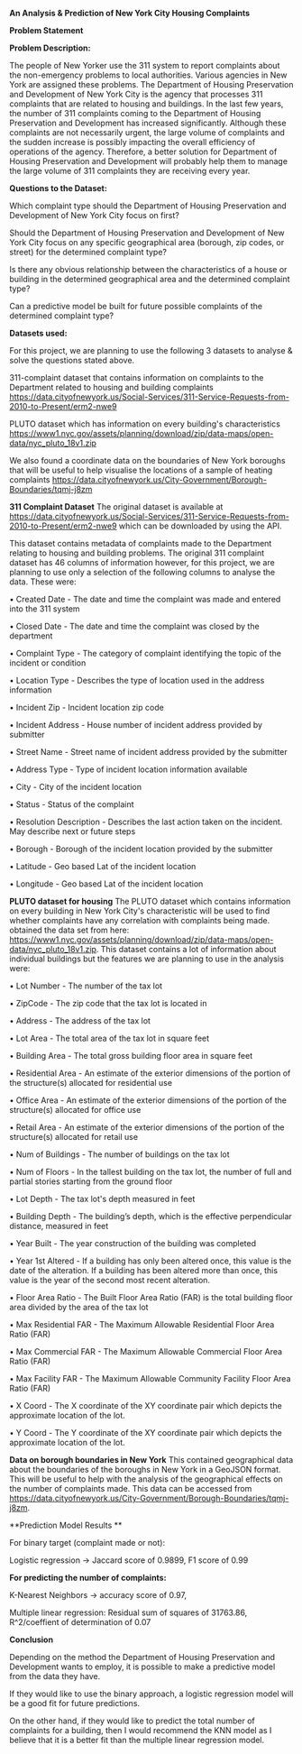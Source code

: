 **An Analysis & Prediction of New York City Housing Complaints**

**Problem Statement**

**Problem Description:**

The people of New Yorker use the 311 system to report complaints about the non-emergency problems to local authorities. Various agencies in New York are assigned these problems. The Department of Housing Preservation and Development of New York City is the agency that processes 311 complaints that are related to housing and buildings. In the last few years, the number of 311 complaints coming to the Department of Housing Preservation and Development has increased significantly. Although these complaints are not necessarily urgent, the large volume of complaints and the sudden increase is possibly impacting the overall efficiency of operations of the agency. Therefore, a better solution for Department of Housing Preservation and Development will probably help them to manage the large volume of 311 complaints they are receiving every year.

**Questions to the Dataset:**

Which complaint type should the Department of Housing Preservation and Development of New York City focus on first?

Should the Department of Housing Preservation and Development of New York City focus on any specific geographical area (borough, zip codes, or street) for the determined complaint type?

Is there any obvious relationship between the characteristics of a house or building in the determined geographical area and the determined complaint type?

Can a predictive model be built for future possible complaints of the determined complaint type?

**Datasets used:**

For this project, we are planning to use the following 3 datasets to analyse & solve the questions stated above.

311-complaint dataset that contains information on complaints to the Department related to housing and building complaints https://data.cityofnewyork.us/Social-Services/311-Service-Requests-from-2010-to-Present/erm2-nwe9

PLUTO dataset which has information on every building's characteristics https://www1.nyc.gov/assets/planning/download/zip/data-maps/open-data/nyc_pluto_18v1.zip

We also found a coordinate data on the boundaries of New York boroughs that will be useful to help visualise the locations of a sample of heating complaints https://data.cityofnewyork.us/City-Government/Borough-Boundaries/tqmj-j8zm

**311 Complaint Dataset**
The original dataset is available at https://data.cityofnewyork.us/Social-Services/311-Service-Requests-from-2010-to-Present/erm2-nwe9 which can be downloaded by using the API.

This dataset contains metadata of complaints made to the Department relating to housing and building problems. The original 311 complaint dataset has 46 columns of information however, for this project, we are planning to use only a selection of the following columns to analyse the data. These were:

• Created Date - The date and time the complaint was made and entered into the 311 system

• Closed Date - The date and time the complaint was closed by the department

• Complaint Type - The category of complaint identifying the topic of the incident or condition

• Location Type - Describes the type of location used in the address information

• Incident Zip - Incident location zip code

• Incident Address - House number of incident address provided by submitter

• Street Name - Street name of incident address provided by the submitter

• Address Type - Type of incident location information available

• City - City of the incident location

• Status - Status of the complaint

• Resolution Description - Describes the last action taken on the incident. May describe next or future steps

• Borough - Borough of the incident location provided by the submitter

• Latitude - Geo based Lat of the incident location

• Longitude - Geo based Lat of the incident location

**PLUTO dataset for housing**
The PLUTO dataset which contains information on every building in New York City's characteristic will be used to find whether complaints have any correlation with complaints being made. obtained the data set from here: https://www1.nyc.gov/assets/planning/download/zip/data-maps/open-data/nyc_pluto_18v1.zip. This dataset contains a lot of information about individual buildings but the features we are planning to use in the analysis were:

• Lot Number - The number of the tax lot

• ZipCode - The zip code that the tax lot is located in

• Address - The address of the tax lot

• Lot Area - The total area of the tax lot in square feet

• Building Area - The total gross building floor area in square feet

• Residential Area - An estimate of the exterior dimensions of the portion of the structure(s) allocated for residential use

• Office Area - An estimate of the exterior dimensions of the portion of the structure(s) allocated for office use

• Retail Area - An estimate of the exterior dimensions of the portion of the structure(s) allocated for retail use

• Num of Buildings - The number of buildings on the tax lot

• Num of Floors - In the tallest building on the tax lot, the number of full and partial stories starting from the ground floor

• Lot Depth - The tax lot's depth measured in feet

• Building Depth - The building’s depth, which is the effective perpendicular distance, measured in feet

• Year Built - The year construction of the building was completed

• Year 1st Altered - If a building has only been altered once, this value is the date of the alteration. If a building has been altered more than once, this value is the year of the second most recent alteration.

• Floor Area Ratio - The Built Floor Area Ratio (FAR) is the total building floor area divided by the area of the tax lot

• Max Residential FAR - The Maximum Allowable Residential Floor Area Ratio (FAR)

• Max Commercial FAR - The Maximum Allowable Commercial Floor Area Ratio (FAR)

• Max Facility FAR - The Maximum Allowable Community Facility Floor Area Ratio (FAR)

• X Coord - The X coordinate of the XY coordinate pair which depicts the approximate location of the lot.

• Y Coord - The Y coordinate of the XY coordinate pair which depicts the approximate location of the lot.

**Data on borough boundaries in New York**
This contained geographical data about the boundaries of the boroughs in New York in a GeoJSON format. This will be useful to help with the analysis of the geographical effects on the number of complaints made. This data can be accessed from https://data.cityofnewyork.us/City-Government/Borough-Boundaries/tqmj-j8zm.


**Prediction Model Results **

For binary target (complaint made or not):

Logistic regression -> Jaccard score of 0.9899, F1 score of 0.99

**For predicting the number of complaints:**

K-Nearest Neighbors -> accuracy score of 0.97,

Multiple linear regression: Residual sum of squares of 31763.86, R^2/coeffient of determination of 0.07

**Conclusion**

Depending on the method the Department of Housing Preservation and Development wants to employ, it is possible to make a predictive model from the data they have.

If they would like to use the binary approach, a logistic regression model will be a good fit for future predictions.

On the other hand, if they would like to predict the total number of complaints for a building, then I would recommend the KNN model as I believe that it is a better fit than the multiple linear regression model.
